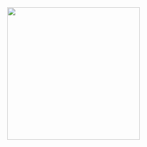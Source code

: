 <div align="center">
  <img src="https://raw.githubusercontent.com/alk4x/alk4x/main/assets/cube.png" alt="" height="300">
</div>
